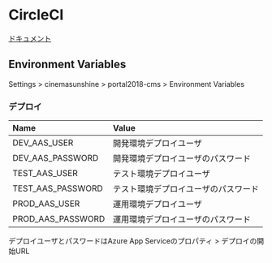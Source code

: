 # CircleCI

[ドキュメント](https://circleci.com/docs/ja/)

## Environment Variables

Settings > cinemasunshine > portal2018-cms > Environment Variables

### デプロイ

| Name | Value |
|:---|:---|
|DEV_AAS_USER |開発環境デプロイユーザ |
|DEV_AAS_PASSWORD |開発環境デプロイユーザのパスワード |
|TEST_AAS_USER |テスト環境デプロイユーザ |
|TEST_AAS_PASSWORD |テスト環境デプロイユーザのパスワード |
|PROD_AAS_USER |運用環境デプロイユーザ |
|PROD_AAS_PASSWORD |運用環境デプロイユーザのパスワード |

デプロイユーザとパスワードはAzure App Serviceのプロパティ > デプロイの開始URL
